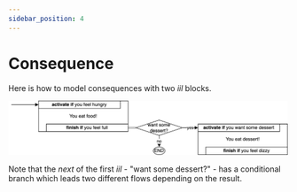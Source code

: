 ```yaml
---
sidebar_position: 4
---
```


# Consequence

Here is how to model consequences with two *iil* blocks.

![two iil blocks with condition](/img/iil-base+condition.drawio.png)

Note that the *next* of the first *iil* - "want some dessert?" - has a conditional branch which leads two different flows depending on the result.

